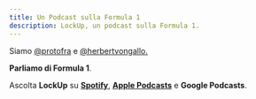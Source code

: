 ```yaml
---
title: Un Podcast sulla Formula 1
description: LockUp, un podcast sulla Formula 1.
---
```


Siamo [@protofra](https://www.instagram.com/protofra/) e [@herbertvongallo.](https://www.instagram.com/herbertvongallo/) 

**Parliamo di Formula 1**. 


Ascolta **LockUp** su **[Spotify](https://open.spotify.com/show/6wcY5mpmlceww6YUyx5lSL?si=f4629261d5b84b02)**, **[Apple Podcasts](https://podcasts.apple.com/it/podcast/lockup/id1614484519)** e **Google Podcasts**. 

